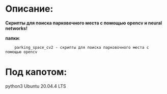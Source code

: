 # Описание:
**Скрипты для поиска парковочного места c помощью opencv и neural networks!**

**папки**:

        parking_space_cv2 - скрипты для поиска парковочного места c помощью opencv
# Под капотом:
python3
Ubuntu 20.04.4 LTS
